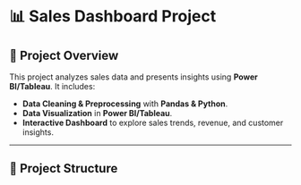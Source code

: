 
# 📊 Sales Dashboard Project

## 🚀 Project Overview
This project analyzes sales data and presents insights using **Power BI/Tableau**. It includes:
- **Data Cleaning & Preprocessing** with **Pandas & Python**.
- **Data Visualization** in **Power BI/Tableau**.
- **Interactive Dashboard** to explore sales trends, revenue, and customer insights.

---

## 📂 Project Structure
